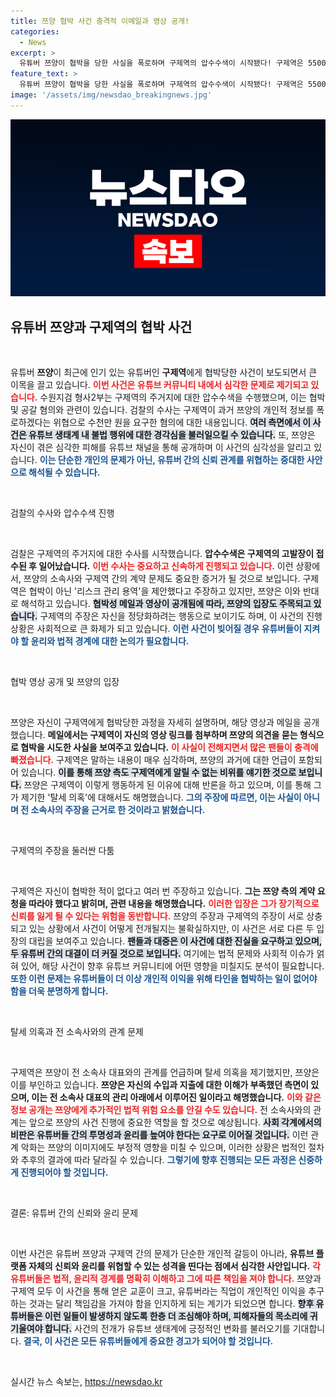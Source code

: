 ```yaml
---
title: 쯔양 협박 사건 충격적 이메일과 영상 공개!
categories:
  - News
excerpt: >
  유튜버 쯔양이 협박을 당한 사실을 폭로하며 구제역의 압수수색이 시작됐다! 구제역은 5500만원을 요구하며 쯔양의 과거를 언급했고, 쯔양은 협박 영상을 공개하며 강력 반발했다. 이 scandal의 진실은 과연 무엇일까? 클릭해서 확인하세요!
feature_text: >
  유튜버 쯔양이 협박을 당한 사실을 폭로하며 구제역의 압수수색이 시작됐다! 구제역은 5500만원을 요구하며 쯔양의 과거를 언급했고, 쯔양은 협박 영상을 공개하며 강력 반발했다. 이 scandal의 진실은 과연 무엇일까? 클릭해서 확인하세요!
image: '/assets/img/newsdao_breakingnews.jpg'
---
```


<p><img src="/assets/img/newsdao_breakingnews.jpg" alt="cryptoinkorea 속보" /></p>

<h2 data-ke-size="size26">유튜버 쯔양과 구제역의 협박 사건</h2>

<p data-ke-size="size16">&nbsp;</p>

<p>유튜버 <b>쯔양</b>이 최근에 인기 있는 유튜버인 <b>구제역</b>에게 협박당한 사건이 보도되면서 큰 이목을 끌고 있습니다. <b><span style="color: #ee2323;">이번 사건은 유튜브 커뮤니티 내에서 심각한 문제로 제기되고 있습니다.</span></b> 수원지검 형사2부는 구제역의 주거지에 대한 압수수색을 수행했으며, 이는 협박 및 공갈 혐의와 관련이 있습니다. 검찰의 수사는 구제역이 과거 쯔양의 개인적 정보를 폭로하겠다는 위협으로 수천만 원을 요구한 혐의에 대한 내용입니다. <b><span style="background-color: #21538527;">여러 측면에서 이 사건은 유튜브 생태계 내 불법 행위에 대한 경각심을 불러일으킬 수 있습니다.</span></b> 또, 쯔양은 자신이 겪은 심각한 피해를 유튜브 채널을 통해 공개하며 이 사건의 심각성을 알리고 있습니다. <b><span style="color: #1a5490;">이는 단순한 개인의 문제가 아닌, 유튜버 간의 신뢰 관계를 위협하는 중대한 사안으로 해석될 수 있습니다.</span></b> </p>

<p data-ke-size="size16">&nbsp;</p>

<p>검찰의 수사와 압수수색 진행</p>

<p data-ke-size="size16">&nbsp;</p>

<p>검찰은 구제역의 주거지에 대한 수사를 시작했습니다. <b>압수수색은 구제역의 고발장이 접수된 후 일어났습니다.</b> <b><span style="color: #ee2323;">이번 수사는 중요하고 신속하게 진행되고 있습니다.</span></b> 이런 상황에서, 쯔양의 소속사와 구제역 간의 계약 문제도 중요한 증거가 될 것으로 보입니다. 구제역은 협박이 아닌 '리스크 관리 용역'을 제안했다고 주장하고 있지만, 쯔양은 이와 반대로 해석하고 있습니다. <b><span style="background-color: #21538527;">협박성 메일과 영상이 공개됨에 따라, 쯔양의 입장도 주목되고 있습니다.</span></b> 구제역의 주장은 자신을 정당화하려는 행동으로 보이기도 하며, 이 사건의 진행 상황은 사회적으로 큰 화제가 되고 있습니다. <b><span style="color: #1a5490;">이런 사건이 빚어질 경우 유튜버들이 지켜야 할 윤리와 법적 경계에 대한 논의가 필요합니다.</span></b></p>

<p data-ke-size="size16">&nbsp;</p>

<p>협박 영상 공개 및 쯔양의 입장</p>

<p data-ke-size="size16">&nbsp;</p>

<p>쯔양은 자신이 구제역에게 협박당한 과정을 자세히 설명하며, 해당 영상과 메일을 공개했습니다. <b>메일에서는 구제역이 자신의 영상 링크를 첨부하며 쯔양의 의견을 묻는 형식으로 협박을 시도한 사실을 보여주고 있습니다.</b> <b><span style="color: #ee2323;">이 사실이 전해지면서 많은 팬들이 충격에 빠졌습니다.</span></b> 구제역은 말하는 내용이 매우 심각하며, 쯔양의 과거에 대한 언급이 포함되어 있습니다. <b><span style="background-color: #21538527;">이를 통해 쯔양 측도 구제역에게 알릴 수 없는 비위를 얘기한 것으로 보입니다.</span></b> 쯔양은 구제역이 이렇게 행동하게 된 이유에 대해 반론을 하고 있으며, 이를 통해 그가 제기한 '탈세 의혹'에 대해서도 해명했습니다. <b><span style="color: #1a5490;">그의 주장에 따르면, 이는 사실이 아니며 전 소속사의 주장을 근거로 한 것이라고 밝혔습니다.</span></b></p>

<p data-ke-size="size16">&nbsp;</p>

<p>구제역의 주장을 둘러싼 다툼</p>

<p data-ke-size="size16">&nbsp;</p>

<p>구제역은 자신이 협박한 적이 없다고 여러 번 주장하고 있습니다. <b>그는 쯔양 측의 계약 요청을 따라야 했다고 밝히며, 관련 내용을 해명했습니다.</b> <b><span style="color: #ee2323;">이러한 입장은 그가 장기적으로 신뢰를 잃게 될 수 있다는 위험을 동반합니다.</span></b> 쯔양의 주장과 구제역의 주장이 서로 상충되고 있는 상황에서 사건이 어떻게 전개될지는 불확실하지만, 이 사건은 서로 다른 두 입장의 대립을 보여주고 있습니다. <b><span style="background-color: #21538527;">팬들과 대중은 이 사건에 대한 진실을 요구하고 있으며, 두 유튜버 간의 대결이 더 커질 것으로 보입니다.</span></b> 여기에는 법적 문제와 사회적 이슈가 얽혀 있어, 해당 사건이 향후 유튜브 커뮤니티에 어떤 영향을 미칠지도 분석이 필요합니다. <b><span style="color: #1a5490;">또한 이런 문제는 유튜버들이 더 이상 개인적 이익을 위해 타인을 협박하는 일이 없어야 함을 더욱 분명하게 합니다.</span></b></p>

<p data-ke-size="size16">&nbsp;</p>

<p>탈세 의혹과 전 소속사와의 관계 문제</p>

<p data-ke-size="size16">&nbsp;</p>

<p>구제역은 쯔양이 전 소속사 대표와의 관계를 언급하며 탈세 의혹을 제기했지만, 쯔양은 이를 부인하고 있습니다. <b>쯔양은 자신의 수입과 지출에 대한 이해가 부족했던 측면이 있으며, 이는 전 소속사 대표의 관리 아래에서 이루어진 일이라고 해명했습니다.</b> <b><span style="color: #ee2323;">이와 같은 정보 공개는 쯔양에게 추가적인 법적 위험 요소를 안길 수도 있습니다.</span></b> 전 소속사와의 관계는 앞으로 쯔양의 사건 진행에 중요한 역할을 할 것으로 예상됩니다. <b><span style="background-color: #21538527;">사회 각계에서의 비판은 유튜버들 간의 투명성과 윤리를 높여야 한다는 요구로 이어질 것입니다.</span></b> 이런 관계 악화는 쯔양의 이미지에도 부정적 영향을 미칠 수 있으며, 이러한 상황은 법적인 절차와 추후의 결과에 따라 달라질 수 있습니다. <b><span style="color: #1a5490;">그렇기에 향후 진행되는 모든 과정은 신중하게 진행되어야 할 것입니다.</span></b></p>

<p data-ke-size="size16">&nbsp;</p>

<p>결론: 유튜버 간의 신뢰와 윤리 문제</p>

<p data-ke-size="size16">&nbsp;</p>

<p>이번 사건은 유튜버 쯔양과 구제역 간의 문제가 단순한 개인적 갈등이 아니라, <b>유튜브 플랫폼 자체의 신뢰와 윤리를 위협할 수 있는 성격을 띤다는 점에서 심각한 사안입니다.</b> <b><span style="color: #ee2323;">각 유튜버들은 법적, 윤리적 경계를 명확히 이해하고 그에 따른 책임을 져야 합니다.</span></b> 쯔양과 구제역 모두 이 사건을 통해 얻은 교훈이 크고, 유튜버라는 직업이 개인적인 이익을 추구하는 것과는 달리 책임감을 가져야 함을 인지하게 되는 계기가 되었으면 합니다. <b><span style="background-color: #21538527;">향후 유튜버들은 이런 일들이 발생하지 않도록 한층 더 조심해야 하며, 피해자들의 목소리에 귀 기울여야 합니다.</span></b> 사건의 전개가 유튜브 생태계에 긍정적인 변화를 불러오기를 기대합니다. <b><span style="color: #1a5490;">결국, 이 사건은 모든 유튜버들에게 중요한 경고가 되어야 할 것입니다.</span></b></p>

<p data-ke-size="size16">&nbsp;</p>
실시간 뉴스 속보는, <a href="https://newsdao.kr" rel="dofollow">https://newsdao.kr</a>


